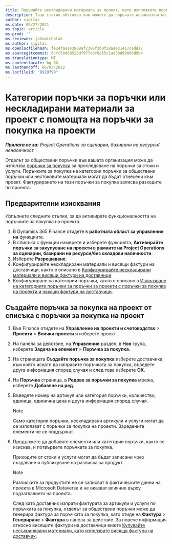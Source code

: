 ```yaml
---
title: Поръчайте нескладирани материали за проект, като използвате поръчки за закупуване на проект
description: Тази статия обяснява как можете да поръчате незапасени материали за проект с помощта на поръчки за покупка на проекти.
author: sigitac
ms.date: 09/27/2021
ms.topic: article
ms.prod: ''
ms.reviewer: johnmichalak
ms.author: sigitac
ms.openlocfilehash: fe24faa143869af2396f3b0f28aae31417cadda7
ms.sourcegitcommit: 6cfc50d89528df977a8f6a55c1ad39d99800d9b4
ms.translationtype: MT
ms.contentlocale: bg-BG
ms.lasthandoff: 06/03/2022
ms.locfileid: "8929799"
---
```

# <a name="order-procurement-categories-or-non-stocked-materials-for-a-project-using-project-purchase-orders"></a>Категории поръчки за поръчки или нескладирани материали за проект с помощта на поръчки за покупка на проекти

_**Прилага се за:** Project Operations за сценарии, базирани на ресурси/неналичност_

Отделът за обществени поръчки във вашата организация може да използва [поръчки за покупка](/dynamics365/supply-chain/procurement/purchase-order-overview) за проследяване на поръчки за стоки и услуги. Поръчките за покупка на категории поръчки за обществени поръчки или нестоковите материали могат да бъдат отнесени към проект. Фактурирането на тези поръчки за покупка записва разходите по проекта.

## <a name="prerequisites"></a>Предварителни изисквания
Изпълнете следните стъпки, за да активирате функционалността на поръчките за покупка на проекта.

1. В Dynamics 365 Finance отидете в **работната област за управление на** функциите.
2. В списъка с функции намерете и изберете функцията, **Активирайте поръчки за закупуване на проекти в рамките на Project Operations за сценарии, базирани на ресурси/без складови наличности**.
3. Изберете **Разрешаване**.
4. Конфигурирайте нескладирани материали и висящи фактури на доставчици, както е описано в [Конфигурирайте нескладирани материали и висящи фактури на доставчици](configure-materials-nonstocked.md).
5. Конфигуриране на категории поръчки, както е описано в [Използване на категориите поръчки за поръчки за проекти с поръчки за покупка на проекти и чакащи фактури на доставчици](configure-procurement-categories.md).

## <a name="create-a-project-purchase-order-from-the-project-purchase-order-list"></a>Създайте поръчка за покупка на проект от списъка с поръчки за покупка на проект

1. Във Finance отидете на **Управление на проекти и счетоводство** > **Проекти** > **Всички проекти** и изберете проект.
2. На панела за действие, на **Управление** раздел, в **Нов** група, изберете **Задача на елемент** > **Поръчка за покупка**.
3. На страницата **Създайте поръчка за покупка** изберете доставчика, към който искате да направите поръчката за покупка, въведете друга информация според случая и след това изберете **ОК**.
4. На **Поръчка** страница, в **Редове за поръчки за покупка** мрежа, изберете **Добавяне на ред**.
5. Въведете номер на артикул или категория поръчки, количество, единица, единична цена и друга информация според случая.

    > [!NOTE]
    > Само категории поръчки, нескладирани артикули и услуги могат да се използват с поръчки за покупка на проекти. Заредените елементи не се поддържат.

6. Продължете да добавяте елементи или категории поръчки, както се изисква, и потвърдете поръчката за покупка.

    Приходите от стоки и услуги могат да бъдат записани чрез създаване и публикуване на разписка за продукт.

    > [!NOTE]
    > Разписките за продуктите не се записват в фактическите данни на проекта в Microsoft Dataverse и не оказват влияние върху подзаглавието на проекта.

    След като доставчик изпрати фактурата за артикули и услуги по поръчката за покупка, отделът за обществени поръчки може да генерира фактура за поръчката за покупка, като отиде на **Фактура** > **Генериране** > **Фактура** в панела за действие. За повече информация относно висящите фактури на доставчици вижте [Купувайте несъхранявани материали, като използвате висяща фактура на доставчик](pending-vendor-invoices.md).
